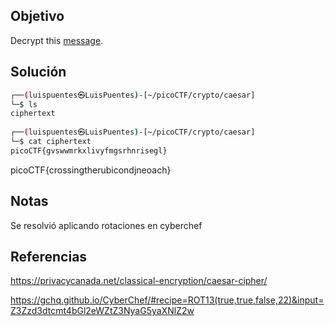 ## Objetivo 
Decrypt this [message](https://jupiter.challenges.picoctf.org/static/7d707a443e95054dc4cf30b1d9522ef0/ciphertext).

## Solución
```bash
┌──(luispuentes㉿LuisPuentes)-[~/picoCTF/crypto/caesar]
└─$ ls
ciphertext
                                                                                                                           
┌──(luispuentes㉿LuisPuentes)-[~/picoCTF/crypto/caesar]
└─$ cat ciphertext      
picoCTF{gvswwmrkxlivyfmgsrhnrisegl} 
```

picoCTF{crossingtherubicondjneoach}
## Notas
Se resolvió aplicando rotaciones en cyberchef

## Referencias
https://privacycanada.net/classical-encryption/caesar-cipher/

https://gchq.github.io/CyberChef/#recipe=ROT13(true,true,false,22)&input=Z3Zzd3dtcmt4bGl2eWZtZ3NyaG5yaXNlZ2w